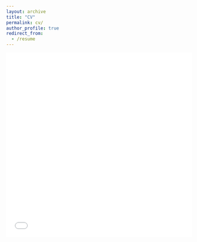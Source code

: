 ```yaml
---
layout: archive
title: "CV"
permalink: cv/
author_profile: true
redirect_from:
  - /resume
---
```


<iframe src="../files/FQin_CV_230306.pdf" width="100%" height="500" frameborder="no" border="0" marginwidth="0" marginheight="0"></iframe>
